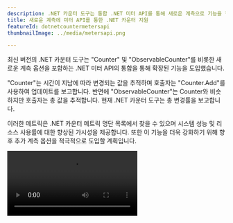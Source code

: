 ```yaml
---
description: .NET 카운터 도구는 통합 .NET 미터 API를 통해 새로운 계측으로 기능을 향상합니다.
title: 새로운 계측에 미터 API를 통한 .NET 카운터 지원
featureId: dotnetcountermetersapi
thumbnailImage: ../media/metersapi.png

---
```


최신 버전의 .NET 카운터 도구는 "Counter" 및 "ObservableCounter"를 비롯한 새로운 계측 옵션을 포함하는 .NET 미터 API의 통합을 통해 확장된 기능을 도입했습니다.

"Counter"는 시간이 지남에 따라 변경되는 값을 추적하며 호출자는 "Counter<T>.Add"를 사용하여 업데이트를 보고합니다. 반면에 "ObservableCounter"는 Counter와 비슷하지만 호출자는 총 값을 추적합니다. 현재 .NET 카운터 도구는 총 변경률을 보고합니다.

이러한 메트릭은 .NET 카운터 메트릭 명단 목록에서 찾을 수 있으며 시스템 성능 및 리소스 사용률에 대한 향상된 가시성을 제공합니다. 또한 이 기능을 더욱 강화하기 위해 향후 추가 계측 옵션을 적극적으로 도입할 계획입니다.

![.NET 카운터 미터 API](../media/DotNetCounter-MetersApi.mp4 ".NET 카운터 미터 API")

